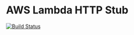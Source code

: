# AWS Lambda HTTP Stub
[![Build Status](https://travis-ci.org/cloudrecipes/aws-lambda-http-stub.svg?branch=master)](https://travis-ci.org/cloudrecipes/aws-lambda-http-stub)
